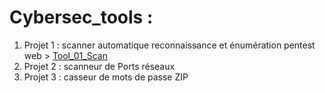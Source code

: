 # Cybersec_tools :
1. Projet 1 : scanner automatique reconnaissance et énumération pentest web > [Tool_01_Scan](https://github.com/deeprecon89/Pentest_tools/blob/ad64706b439997b4b41b5392cf77595447b40430/Tool_01_Scan)
2. Projet 2 : scanneur de Ports réseaux
3. Projet 3 : casseur de mots de passe ZIP
   

   
